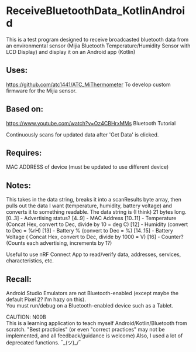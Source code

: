# ReceiveBluetoothData_KotlinAndroid
This is a test program designed to receive broadcasted bluetooth data from an environmental sensor (Mijia Bluetooth Temperature/Humidity Sensor with LCD Display) and display it on an Android app (Kotlin)

## Uses:  
https://github.com/atc1441/ATC_MiThermometer
To develop custom firmware for the Mijia sensor.

## Based on:  
https://www.youtube.com/watch?v=Oz4CBHrxMMs 
Bluetooth Tutorial

Continuously scans for updated data after 'Get Data' is clicked.

## Requires:  
MAC ADDRESS of device (must be updated to use different device)

## Notes:  
This takes in the data string, breaks it into a scanResults byte array, then pulls out the data I want (temperature, humidity, battery voltage) and converts it to something readable.
The data string is (I think) 21 bytes long.
[0..3] - Advertising status?
[4..9] - MAC Address
[10..11] - Temperature (Concat Hex, convert to Dec, divide by 10 = deg C)
[12] - Humidity (convert to Dec = %rH)
[13] - Battery % (convert to Dec = %)
[14..15] - Battery Voltage ( Concat Hex, convert to Dec, divide by 1000 = V)
[16] - Counter? (Counts each advertising, increments by 1?)  

Useful to use nRF Connect App to read/verify data, addresses, services, characteristics, etc.   

## Recall:  
Android Studio Emulators are not Bluetooth-enabled (except maybe the default Pixel 2? I'm hazy on this).  
You must run/debug on a Bluetooth-enabled device such as a Tablet.

CAUTION: N00B  
This is a learning application to teach myself Android/Kotlin/Bluetooth from scratch. 
"Best practicies" (or even "correct practices" may not be implemented, and all feedback/guidance is welcome)
Also, I used a lot of deprecated functions. ¯\_(ツ)_/¯
